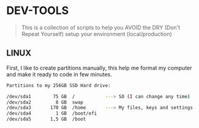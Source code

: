 # DEV-TOOLS

> This is a collection of scripts to help you AVOID the DRY (Don't Repeat Yourself) setup your environment (local/production)

## LINUX

First, I like to create partitions manually, this help me format my computer and make it ready to code in few minutes.

```bash
Partitions to my 256GB SSD Hard drive:

/dev/sda1        75 GB  /           ---> SO (I can change any time)
/dev/sda2         8 GB  swap
/dev/sda3       170 GB  /home       ---> My files, keys and settings
/dev/sda4         1 GB  /boot/efi
/dev/sda5       1,5 GB  /boot
```
